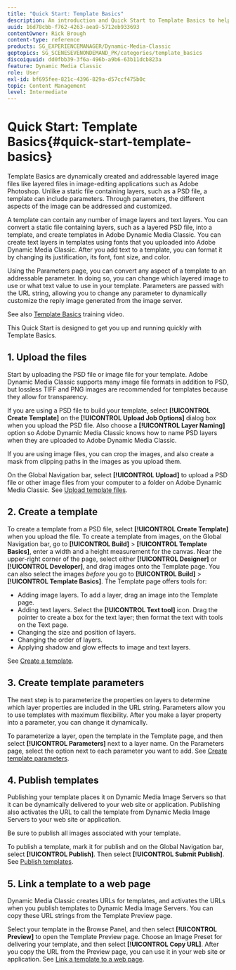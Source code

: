 ```yaml
---
title: "Quick Start: Template Basics"
description: An introduction and Quick Start to Template Basics to help you get up and running quickly in Adobe Dynamic Media Classic.
uuid: 16d78cbb-f762-4263-aea9-5712eb933693
contentOwner: Rick Brough
content-type: reference
products: SG_EXPERIENCEMANAGER/Dynamic-Media-Classic
geptopics: SG_SCENESEVENONDEMAND_PK/categories/template_basics
discoiquuid: dd0fbb39-3f6a-496b-a9b6-63b11dcb823a
feature: Dynamic Media Classic
role: User
exl-id: bf695fee-821c-4396-829a-d57ccf475b0c
topic: Content Management
level: Intermediate
---
```

# Quick Start: Template Basics{#quick-start-template-basics}

Template Basics are dynamically created and addressable layered image files like layered files in image-editing applications such as Adobe Photoshop. Unlike a static file containing layers, such as a PSD file, a template can include parameters. Through parameters, the different aspects of the image can be addressed and customized.

A template can contain any number of image layers and text layers. You can convert a static file containing layers, such as a layered PSD file, into a template, and create templates in Adobe Dynamic Media Classic. You can create text layers in templates using fonts that you uploaded into Adobe Dynamic Media Classic. After you add text to a template, you can format it by changing its justification, its font, font size, and color.

Using the Parameters page, you can convert any aspect of a template to an addressable parameter. In doing so, you can change which layered image to use or what text value to use in your template. Parameters are passed with the URL string, allowing you to change any parameter to dynamically customize the reply image generated from the image server.

See also [Template Basics](https://s7d5.scene7.com/s7viewers/html5/VideoViewer.html?videoserverurl=https://s7d5.scene7.com/is/content/&emailurl=https://s7d5.scene7.com/s7/emailFriend&serverUrl=https://s7d5.scene7.com/is/image/&config=Scene7SharedAssets/Universal_HTML5_Video&contenturl=https://s7d5.scene7.com/skins/&asset=S7tutorials/553_Template%20Basics_converted%20renamed_Dynamic%20Banners-AVS) training video.

This Quick Start is designed to get you up and running quickly with Template Basics.

## 1. Upload the files

Start by uploading the PSD file or image file for your template. Adobe Dynamic Media Classic supports many image file formats in addition to PSD, but lossless TIFF and PNG images are recommended for templates because they allow for transparency.

If you are using a PSD file to build your template, select **[!UICONTROL Create Template]** on the **[!UICONTROL Upload Job Options]** dialog box when you upload the PSD file. Also choose a **[!UICONTROL Layer Naming]** option so Adobe Dynamic Media Classic knows how to name PSD layers when they are uploaded to Adobe Dynamic Media Classic.

If you are using image files, you can crop the images, and also create a mask from clipping paths in the images as you upload them.

On the Global Navigation bar, select **[!UICONTROL Upload]** to upload a PSD file or other image files from your computer to a folder on Adobe Dynamic Media Classic. See [Upload template files](uploading-template-files.md#uploading_template_files).

## 2. Create a template

To create a template from a PSD file, select **[!UICONTROL Create Template]** when you upload the file. To create a template from images, on the Global Navigation bar, go to **[!UICONTROL Build]** > **[!UICONTROL Template Basics]**, enter a width and a height measurement for the canvas. Near the upper-right corner of the page, select either **[!UICONTROL Designer]** or **[!UICONTROL Developer]**, and drag images onto the Template page. You can also select the images *before* you go to **[!UICONTROL Build]** > **[!UICONTROL Template Basics]**. The Template page offers tools for:

* Adding image layers. To add a layer, drag an image into the Template page.
* Adding text layers. Select the **[!UICONTROL Text tool]** icon. Drag the pointer to create a box for the text layer; then format the text with tools on the Text page.
* Changing the size and position of layers.
* Changing the order of layers.
* Applying shadow and glow effects to image and text layers.

See [Create a template](creating-template.md#creating_a_template).

## 3. Create template parameters

The next step is to parameterize the properties on layers to determine which layer properties are included in the URL string. Parameters allow you to use templates with maximum flexibility. After you make a layer property into a parameter, you can change it dynamically.

To parameterize a layer, open the template in the Template page, and then select **[!UICONTROL Parameters]** next to a layer name. On the Parameters page, select the option next to each parameter you want to add. See [Create template parameters](creating-template-parameters.md#creating_template_parameters).

## 4. Publish templates

Publishing your template places it on Dynamic Media Image Servers so that it can be dynamically delivered to your web site or application. Publishing also activates the URL to call the template from Dynamic Media Image Servers to your web site or application.

Be sure to publish all images associated with your template.

To publish a template, mark it for publish and on the Global Navigation bar, select **[!UICONTROL Publish]**. Then select **[!UICONTROL Submit Publish]**. See [Publish templates](publishing-templates.md#publishing_templates).

## 5. Link a template to a web page

Dynamic Media Classic creates URLs for templates, and activates the URLs when you publish templates to Dynamic Media Image Servers. You can copy these URL strings from the Template Preview page.

Select your template in the Browse Panel, and then select **[!UICONTROL Preview]** to open the Template Preview page. Choose an Image Preset for delivering your template, and then select **[!UICONTROL Copy URL]**. After you copy the URL from the Preview page, you can use it in your web site or application. See [Link a template to a web page](linking-template-web-page.md#linking_a_template_to_a_web_page).

